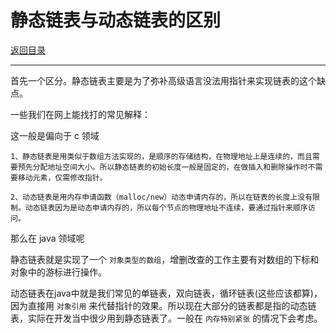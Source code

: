 # 静态链表与动态链表的区别

[返回目录](../01-数据结构与算法.md)

---

首先一个区分。静态链表主要是为了弥补高级语言没法用指针来实现链表的这个缺点。

一些我们在网上能找打的常见解释：

这一般是偏向于 c 领域

```
1、静态链表是用类似于数组方法实现的，是顺序的存储结构，在物理地址上是连续的，而且需要预先分配地址空间大小。所以静态链表的初始长度一般是固定的，在做插入和删除操作时不需要移动元素，仅需修改指针。

2、动态链表是用内存申请函数（malloc/new）动态申请内存的，所以在链表的长度上没有限制。动态链表因为是动态申请内存的，所以每个节点的物理地址不连续，要通过指针来顺序访问。
```

那么在 java 领域呢

静态链表就是实现了一个 `对象类型的数组`，增删改查的工作主要有对数组的下标和对象中的游标进行操作。

动态链表在java中就是我们常见的单链表，双向链表，循环链表(这些应该都算)，因为直接用 `对象引用` 来代替指针的效果。所以现在大部分的链表都是指的动态链表，实际在开发当中很少用到静态链表了。一般在 `内存特别紧张` 的情况下会考虑。